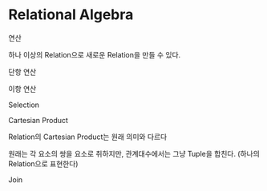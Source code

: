 # Relational Algebra

연산&#x20;

하나 이상의 Relation으로 새로운 Relation을 만들 수 있다.

단항 연산

이항 연산

Selection

Cartesian Product

Relation의 Cartesian Product는 원래 의미와 다르다

원래는 각 요소의 쌍을 요소로 취하지만, 관계대수에서는 그냥 Tuple을 합친다. (하나의 Relation으로 표현한다)

Join

